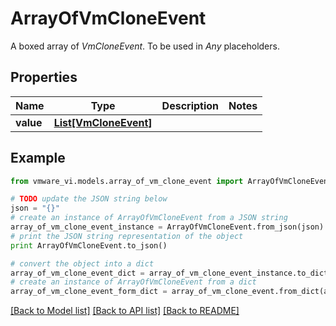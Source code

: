 # ArrayOfVmCloneEvent

A boxed array of *VmCloneEvent*. To be used in *Any* placeholders. 

## Properties
Name | Type | Description | Notes
------------ | ------------- | ------------- | -------------
**value** | [**List[VmCloneEvent]**](VmCloneEvent.md) |  | 

## Example

```python
from vmware_vi.models.array_of_vm_clone_event import ArrayOfVmCloneEvent

# TODO update the JSON string below
json = "{}"
# create an instance of ArrayOfVmCloneEvent from a JSON string
array_of_vm_clone_event_instance = ArrayOfVmCloneEvent.from_json(json)
# print the JSON string representation of the object
print ArrayOfVmCloneEvent.to_json()

# convert the object into a dict
array_of_vm_clone_event_dict = array_of_vm_clone_event_instance.to_dict()
# create an instance of ArrayOfVmCloneEvent from a dict
array_of_vm_clone_event_form_dict = array_of_vm_clone_event.from_dict(array_of_vm_clone_event_dict)
```
[[Back to Model list]](../README.md#documentation-for-models) [[Back to API list]](../README.md#documentation-for-api-endpoints) [[Back to README]](../README.md)


